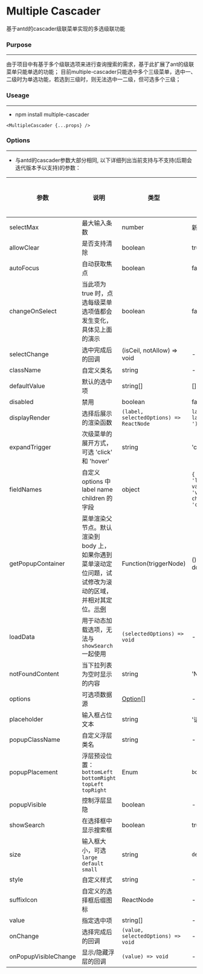 Multiple Cascader
======
基于antd的cascader级联菜单实现的多选级联功能
### Purpose
***
由于项目中有基于多个级联选项来进行查询搜索的需求，基于此扩展了ant的级联菜单只能单选的功能；
目前multiple-cascader只能选中多个三级菜单，选中一、二级时为单选功能，若选到三级时，则无法选中一二级，但可选多个三级；
### Useage
***
* npm install multiple-cascader
```
<MultipleCascader {...props} />
```
### Options
***
* 与antd的cascader参数大部分相同, 以下详细列出当前支持与不支持(后期会迭代版本予以支持)的参数：

| 参数 | 说明 | 类型 | 默认值 | 是否支持 |
| --- | --- | --- | --- | --- |
| selectMax | 最大输入条数 | number | 新增 |
| allowClear | 是否支持清除 | boolean | true | Y |
| autoFocus | 自动获取焦点 | boolean | false | N |
| changeOnSelect | 当此项为 true 时，点选每级菜单选项值都会发生变化，具体见上面的演示 | boolean | false | Y |
| selectChange | 选中完成后的回调 | (isCeil, notAllow) => void | - | 新增 |
| className | 自定义类名 | string | - | Y |
| defaultValue | 默认的选中项 | string\[] | \[] | N |
| disabled | 禁用 | boolean | false | Y |
| displayRender | 选择后展示的渲染函数 | `(label, selectedOptions) => ReactNode` | `label => label.join(' / ')` | N |
| expandTrigger | 次级菜单的展开方式，可选 'click' 和 'hover' | string | 'click' | Y |
| fieldNames | 自定义 options 中 label name children 的字段 | object | `{ label: 'label', value: 'value', children: 'children' }` | N |
| getPopupContainer | 菜单渲染父节点。默认渲染到 body 上，如果你遇到菜单滚动定位问题，试试修改为滚动的区域，并相对其定位。[示例](https://codepen.io/afc163/pen/zEjNOy?editors=0010) | Function(triggerNode) | () => document.body | Y |
| loadData | 用于动态加载选项，无法与 `showSearch` 一起使用 | `(selectedOptions) => void` | - | N |
| notFoundContent | 当下拉列表为空时显示的内容 | string | 'Not Found' | Y |
| options | 可选项数据源 | [Option](#Option)[] | - | Y |
| placeholder | 输入框占位文本 | string | '请选择' | Y |
| popupClassName | 自定义浮层类名 | string | - | Y |
| popupPlacement | 浮层预设位置：`bottomLeft` `bottomRight` `topLeft` `topRight` | Enum | `bottomLeft` | Y |
| popupVisible | 控制浮层显隐 | boolean | - | Y |
| showSearch | 在选择框中显示搜索框 | boolean | true | N |
| size | 输入框大小，可选 `large` `default` `small` | string | `default` | N |
| style | 自定义样式 | string | - | N |
| suffixIcon | 自定义的选择框后缀图标 | ReactNode | - | N |
| value | 指定选中项 | string\[] | - | N |
| onChange | 选择完成后的回调 | `(value, selectedOptions) => void` | - | Y |
| onPopupVisibleChange | 显示/隐藏浮层的回调 | `(value) => void` | - | N |
